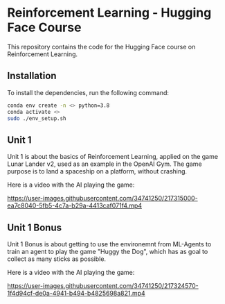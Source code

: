 # Reinforcement Learning - Hugging Face Course

This repository contains the code for the Hugging Face course on Reinforcement
Learning.

## Installation

To install the dependencies, run the following command:

```bash
conda env create -n <> python=3.8
conda activate <>
sudo ./env_setup.sh
```

## Unit 1

Unit 1 is about the basics of Reinforcement Learning, applied on the game
Lunar Lander v2, used as an example in the OpenAI Gym. The game purpose is to
land a spaceship on a platform, without crashing.

Here is a video with the AI playing the game:

https://user-images.githubusercontent.com/34741250/217315000-ea7c8040-5fb5-4c7a-b29a-4413caf071f4.mp4

## Unit 1 Bonus

Unit 1 Bonus is about getting to use the environemnt from ML-Agents to train
an agent to play the game "Huggy the Dog", which has as goal to collect as many
sticks as possible.

Here is a video with the AI playing the game:

https://user-images.githubusercontent.com/34741250/217324570-1f4d94cf-de0a-4941-b494-b4825698a821.mp4

